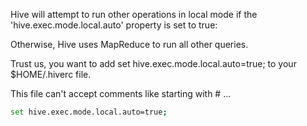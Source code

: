 Hive will attempt to run other operations in local mode if the 'hive.exec.mode.local.auto' property is set to true:

Otherwise, Hive uses MapReduce to run all other queries.

 Trust us, you want to add set hive.exec.mode.local.auto=true; to your $HOME/.hiverc file.

This file can't accept comments like starting with # ...

```bash
set hive.exec.mode.local.auto=true;
```

